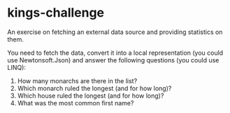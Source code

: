 # kings-challenge
An exercise on fetching an external data source and providing statistics on them.

You need to fetch the data, convert it into a local representation (you could use Newtonsoft.Json) 
and answer the following questions (you could use LINQ):
1. How many monarchs are there in the list?
2. Which monarch ruled the longest (and for how long)?
3. Which house ruled the longest (and for how long)?
4. What was the most common first name?